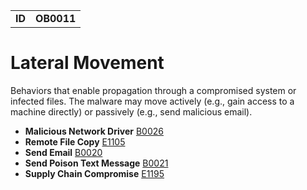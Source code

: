 |||
|---|---|
|**ID**|**OB0011**|


# Lateral Movement
Behaviors that enable propagation through a compromised system or infected files. The malware may move actively (e.g., gain access to a machine directly) or passively (e.g., send malicious email).

* **Malicious Network Driver** [B0026](../persistence/malicious-network-driver.md)
* **Remote File Copy** [E1105](../command-and-control/ingress-tool-transfer.md)
* **Send Email** [B0020](../execution/send-email.md)
* **Send Poison Text Message** [B0021](../execution/send-poisoned-text-message.md)
* **Supply Chain Compromise** [E1195](../lateral-movement/supply-chain-compromise.md)
